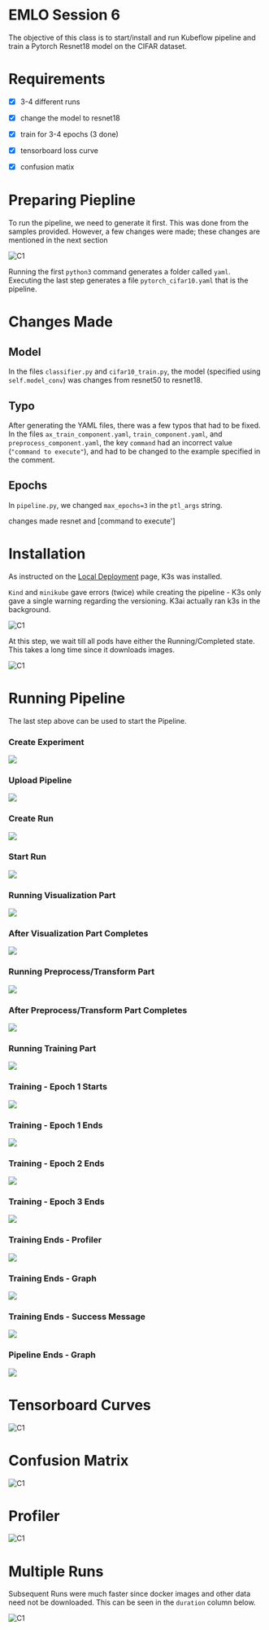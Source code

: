 # EMLO Session 6

The objective of this class is to start/install and run Kubeflow pipeline and train a Pytorch Resnet18 model on the CIFAR dataset.

# Requirements
- [x] 3-4 different runs
- [x] change the model to resnet18
- [x] train for 3-4 epochs (3 done)
- [x] tensorboard loss curve
- [x] confusion matix


# Preparing Piepline

To run the pipeline, we need to generate it first. This was done from the samples provided. However, a few changes were made; these changes are mentioned in the next section


![C1](./img/c1.png)

Running the first `python3` command generates a folder called `yaml`. Executing the last step generates a file `pytorch_cifar10.yaml` that is the pipeline.


# Changes Made

## Model

In the files `classifier.py` and `cifar10_train.py`, the model (specified using `self.model_conv`) was changes from resnet50 to resnet18.

## Typo

After generating the YAML files, there was a few typos that had to be fixed. In the files `ax_train_component.yaml`, `train_component.yaml`, and `preprocess_component.yaml`, the key `command` had an incorrect value (`"command to execute"`), and had to be changed to the example specified in the comment.

## Epochs

In `pipeline.py`, we changed `max_epochs=3` in the `ptl_args` string.



changes made resnet 
and [command to execute']

# Installation

As instructed on the [Local Deployment](https://www.kubeflow.org/docs/components/pipelines/installation/localcluster-deployment/) page, K3s was installed. 

`Kind` and `minikube` gave errors (twice) while creating the pipeline - K3s only gave a single warning regarding the versioning. K3ai actually ran k3s in the background.



![C1](./img/c2.png)

At this step, we wait till all pods have either the Running/Completed state. This takes a long time since it downloads images.


![C1](./img/c3.png)

# Running Pipeline

The last step above can be used to start the Pipeline.

### Create Experiment

![](./img/1_create_exp.png)

### Upload Pipeline

![](./img/2_upload_pl.png)

### Create Run

![](./img/3_create_run.png)

### Start Run
![](./img/4_start_run.png)

### Running Visualization Part
![](./img/5_vis_pod_in.png)

### After Visualization Part Completes

![](./img/6_vis_comp.png)

### Running Preprocess/Transform Part

![](./img/7_prep_pod_in.png)

### After Preprocess/Transform Part Completes

![](./img/8_prep_comp.png)

### Running Training Part

![](./img/9_train_run.png)


### Training - Epoch 1 Starts
![](./img/10_train_e1.png)

### Training - Epoch 1 Ends

![](./img/11_train_e1_end.png)

### Training - Epoch 2 Ends

![](./img/12_train_e2_end.png)

### Training - Epoch 3 Ends

![](./img/13_train_e3_end.png)

### Training Ends - Profiler

![](./img/14_train_prof_log.png)

### Training Ends - Graph

![](./img/15_train_comp.png)

### Training Ends - Success Message

![](./img/16_train_suc.png)

### Pipeline Ends - Graph

![](./img/17_complete.png)
# Tensorboard Curves

![C1](./img/tensorboard.png)


# Confusion Matrix

![C1](./img/conf_mat.png)

# Profiler

![C1](./img/profiler.png)

# Multiple Runs

Subsequent Runs were much faster since docker images and other data need not be downloaded. This can be seen in the `duration` column below.

![C1](./img/runs.png)


